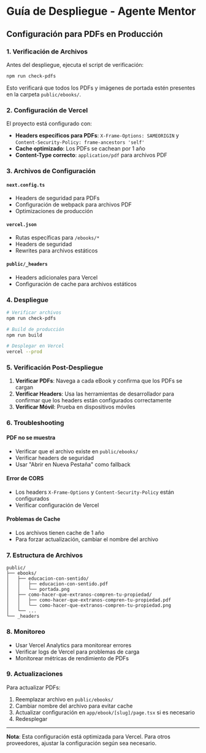 # Guía de Despliegue - Agente Mentor

## Configuración para PDFs en Producción

### 1. Verificación de Archivos

Antes del despliegue, ejecuta el script de verificación:

```bash
npm run check-pdfs
```

Esto verificará que todos los PDFs y imágenes de portada estén presentes en la carpeta `public/ebooks/`.

### 2. Configuración de Vercel

El proyecto está configurado con:

- **Headers específicos para PDFs**: `X-Frame-Options: SAMEORIGIN` y `Content-Security-Policy: frame-ancestors 'self'`
- **Cache optimizado**: Los PDFs se cachean por 1 año
- **Content-Type correcto**: `application/pdf` para archivos PDF

### 3. Archivos de Configuración

#### `next.config.ts`
- Headers de seguridad para PDFs
- Configuración de webpack para archivos PDF
- Optimizaciones de producción

#### `vercel.json`
- Rutas específicas para `/ebooks/*`
- Headers de seguridad
- Rewrites para archivos estáticos

#### `public/_headers`
- Headers adicionales para Vercel
- Configuración de cache para archivos estáticos

### 4. Despliegue

```bash
# Verificar archivos
npm run check-pdfs

# Build de producción
npm run build

# Desplegar en Vercel
vercel --prod
```

### 5. Verificación Post-Despliegue

1. **Verificar PDFs**: Navega a cada eBook y confirma que los PDFs se cargan
2. **Verificar Headers**: Usa las herramientas de desarrollador para confirmar que los headers están configurados correctamente
3. **Verificar Móvil**: Prueba en dispositivos móviles

### 6. Troubleshooting

#### PDF no se muestra
- Verificar que el archivo existe en `public/ebooks/`
- Verificar headers de seguridad
- Usar "Abrir en Nueva Pestaña" como fallback

#### Error de CORS
- Los headers `X-Frame-Options` y `Content-Security-Policy` están configurados
- Verificar configuración de Vercel

#### Problemas de Cache
- Los archivos tienen cache de 1 año
- Para forzar actualización, cambiar el nombre del archivo

### 7. Estructura de Archivos

```
public/
├── ebooks/
│   ├── educacion-con-sentido/
│   │   ├── educacion-con-sentido.pdf
│   │   └── portada.png
│   ├── como-hacer-que-extranos-compren-tu-propiedad/
│   │   ├── como-hacer-que-extranos-compren-tu-propiedad.pdf
│   │   └── como-hacer-que-extranos-compren-tu-propiedad.png
│   └── ...
└── _headers
```

### 8. Monitoreo

- Usar Vercel Analytics para monitorear errores
- Verificar logs de Vercel para problemas de carga
- Monitorear métricas de rendimiento de PDFs

### 9. Actualizaciones

Para actualizar PDFs:

1. Reemplazar archivo en `public/ebooks/`
2. Cambiar nombre del archivo para evitar cache
3. Actualizar configuración en `app/ebook/[slug]/page.tsx` si es necesario
4. Redesplegar

---

**Nota**: Esta configuración está optimizada para Vercel. Para otros proveedores, ajustar la configuración según sea necesario. 